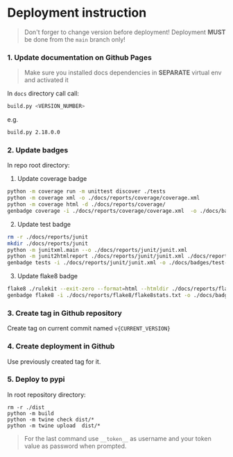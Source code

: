 # Deployment instruction

> Don't forger to change version before deployment!
> Deployment **MUST** be done from the `main` branch only!

### 1. Update documentation on Github Pages
> Make sure you installed docs dependencies in **SEPARATE** virtual env and activated it

In `docs` directory call call:

```bash
build.py <VERSION_NUMBER>
```
e.g. 
```bash
build.py 2.18.0.0
```

### 2. Update badges

In repo root directory:

1. Update coverage badge
```bash
python -m coverage run -m unittest discover ./tests 
python -m coverage xml -o ./docs/reports/coverage/coverage.xml  
python -m coverage html -d ./docs/reports/coverage/
genbadge coverage -i ./docs/reports/coverage/coverage.xml  -o ./docs/badges/coverage-badge.svg
```

2. Update test badge

```bash
rm -r ./docs/reports/junit
mkdir ./docs/reports/junit
python -m junitxml.main --o ./docs/reports/junit/junit.xml
python -m junit2htmlreport ./docs/reports/junit/junit.xml ./docs/reports/junit/report.html
genbadge tests -i ./docs/reports/junit/junit.xml -o ./docs/badges/test-badge.svg
```

3. Update flake8 badge

```bash
flake8 ./rulekit --exit-zero --format=html --htmldir ./docs/reports/flake8 --statistics --tee --output-file ./docs/reports/flake8/flake8stats.txt
genbadge flake8 -i ./docs/reports/flake8/flake8stats.txt -o ./docs/badges/flake8-badge.svg
```

### 3. Create tag in Github repository 
Create tag on current commit named `v{CURRENT_VERSION}`

### 4. Create deployment in Github
Use previously created tag for it.

### 5. Deploy to pypi
In root repository directory:
```
rm -r ./dist
python -m build
python -m twine check dist/*
python -m twine upload  dist/*
```
> For the last command use `__token__` as username and your token value as password when prompted.